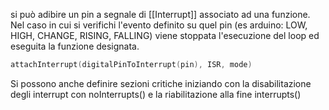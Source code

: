  si può adibire un pin a segnale di [[Interrupt]] associato ad una funzione. Nel caso in cui si verifichi l'evento definito su quel pin (es arduino: LOW, HIGH, CHANGE, RISING, FALLING) viene stoppata l'esecuzione del loop ed eseguita la funzione designata.

 ```c
 attachInterrupt(digitalPinToInterrupt(pin), ISR, mode)
 ```

 Si possono anche definire sezioni critiche iniziando con la disabilitazione degli interrupt con noInterrupts() e la riabilitazione alla fine interrupts()
